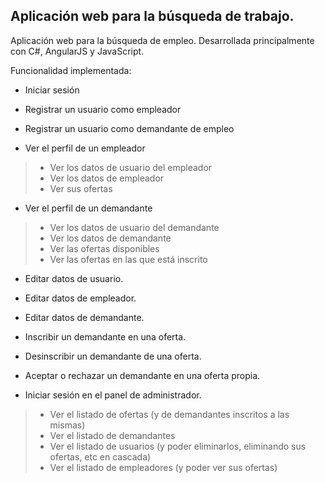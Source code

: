 ## Aplicación web para la búsqueda de trabajo.
Aplicación web para la búsqueda de empleo. Desarrollada principalmente con C#, AngularJS y JavaScript.

Funcionalidad implementada:
* Iniciar sesión
* Registrar un usuario como empleador
* Registrar un usuario como demandante de empleo

* Ver el perfil de un empleador
> * Ver los datos de usuario del empleador
> * Ver los datos de empleador
> * Ver sus ofertas

* Ver el perfil de un demandante
> * Ver los datos de usuario del demandante
> * Ver los datos de demandante
> * Ver las ofertas disponibles
> * Ver las ofertas en las que está inscrito

* Editar datos de usuario.
* Editar datos de empleador.
* Editar datos de demandante.
* Inscribir un demandante en una oferta.
* Desinscribir un demandante de una oferta.
* Aceptar o rechazar un demandante en una oferta propia.

* Iniciar sesión en el panel de administrador.
> * Ver el listado de ofertas (y de demandantes inscritos a las mismas)
> * Ver el listado de demandantes
> * Ver el listado de usuarios (y poder eliminarlos, eliminando sus ofertas, etc en cascada)
> * Ver el listado de empleadores (y poder ver sus ofertas)
